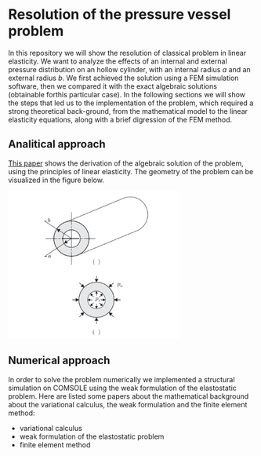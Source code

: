 # Resolution of the pressure vessel problem

In this repository we will show the resolution of classical problem in linear elasticity. We want to analyze the effects of an internal and external pressure distribution on an hollow cylinder, with an internal radius *a* and an external radius *b*.
We first achieved the solution using a FEM simulation software, then we compared it with the exact algebraic solutions (obtainable forthis particular case). In the following sections we will show the steps that led us to the implementation of the problem, which required a strong theoretical back-ground, from the mathematical model to the linear elasticity equations, along with a brief digression of the FEM method.

## Analitical approach

[This paper](https://github.com/marcomonte22/Pressure-vessel-COMSOLE-simulation/blob/main/mathematical_background_for_variational_calculus.pdf) shows the derivation of the algebraic solution of the problem, using the principles of linear elasticity. 
The geometry of the problem can be visualized in the figure below. 

<img src = "cylinder pressure.png" alt = "pressure distribution and dimensions" width = "350">


## Numerical approach

In order to solve the problem numerically we implemented a structural simulation on COMSOLE using the weak formulation of the elastostatic problem. Here are listed some papers about the mathematical background about the variational calculus, the weak formulation and the finite element method:
* variational calculus
* weak formulation of the elastostatic problem
* finite element method





